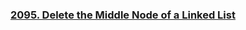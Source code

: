 ### [2095. Delete the Middle Node of a Linked List](https://leetcode.com/problems/delete-the-middle-node-of-a-linked-list/)